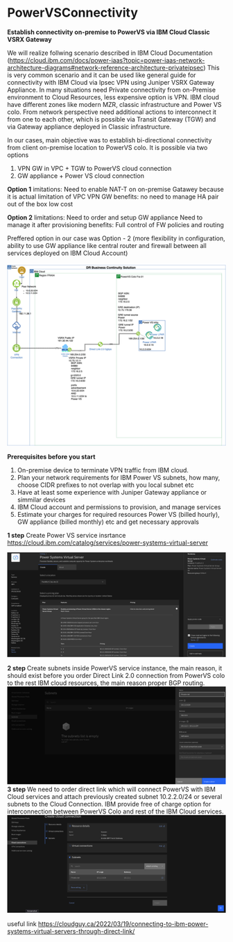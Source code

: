 # PowerVSConnectivity
  <b>Establish connectivity on-premise to PowerVS via IBM Cloud Classic VSRX Gateway</b>

We will realize follwing scenario described in IBM Cloud Documentation
(https://cloud.ibm.com/docs/power-iaas?topic=power-iaas-network-architecture-diagrams#network-reference-architecture-privateipsec)
This is very common scenario and it can be used like general guide for connectivity with IBM Cloud via Ipsec VPN using Juniper VSRX Gateway Appliance.
In many situations need Private connectivity from on-Premise environment to Cloud Resources, less expensive option is VPN.
IBM cloud have different zones like modern MZR, classic infrastructure and Power VS colo.
From network perspective need additional actions to interconnect it from one to each other, which is possible via Transit Gateway (TGW) and via Gateway appliance deployed in Classic infrastructure. 

In our cases, main objective was to establish bi-directional connectivity from client on-premise location to PowerVS colo.
It is possible via two options 
 1. VPN GW in VPC + TGW to PowerVS cloud connection 
 2. GW appliance + Power VS cloud connection
 
<strong>Option 1</strong>
imitations:
Need to enable NAT-T on on-premise Gatawey because it is actual limitation of VPC VPN GW
benefits:
no need to manage
HA pair out of the box
low cost

<strong>Option 2</strong> 
limitations:
Need to order and setup GW appliance
Need to manage it after provisioning 
benefits:
Full control of FW policies and routing

Preffered option in our case was Option - 2 (more flexibility in configuration, ability to use GW appliance like central router and firewall between all services deployed on IBM Cloud Account)
  
![PowerVS-to-on-Premise-Architecture](https://github.com/notras/PowerVSConnectivity/blob/main/GREIpsecPowerVS-GRE.drawioV1.png)

<b> Prerequisites before you start</b>
 1. On-premise device to terminate VPN traffic from IBM cloud.
 2. Plan your network requirements for IBM Power VS subnets, how many, choose CIDR prefixes to not overlap with you local subnet etc
 3. Have at least some experience with Juniper Gateway appliance or simmilar devices
 4. IBM Cloud account and permissions to provision, and manage services
 5. Estimate your charges for required resources Power VS (billed hourly), GW appliance (billed monthly)  etc and get necessary approvals

<b>1 step</b>
Create Power VS service insrtance
https://cloud.ibm.com/catalog/services/power-systems-virtual-server

![Creating PowerVS instance](https://github.com/notras/PowerVSConnectivity/blob/main/powerVSinstanceceration.png)

<b>2 step </b>
Create subnets inside PowerVS service instance, the main reason, it should exist before you order Direct Link 2.0 connection from PowerVS colo to the rest IBM cloud resources, the main reason proper BGP routing.
![Creating Private Network](https://github.com/notras/PowerVSConnectivity/blob/main/PrivateNWcreation.png)
<b> 3 step </b>
We need to order direct link which will connect PowerVS with IBM Cloud services and attach previously created subnet 10.2.2.0/24 or several subnets to the Cloud Connection. IBM provide free of charge option for interconnection between PowerVS Colo and rest of the IBM Cloud services.
![Creating Direct Link PowerVS to IBM Cloud](https://github.com/notras/PowerVSConnectivity/blob/main/DirectLinkPower.png)

useful link https://cloudguy.ca/2022/03/19/connecting-to-ibm-power-systems-virtual-servers-through-direct-link/
